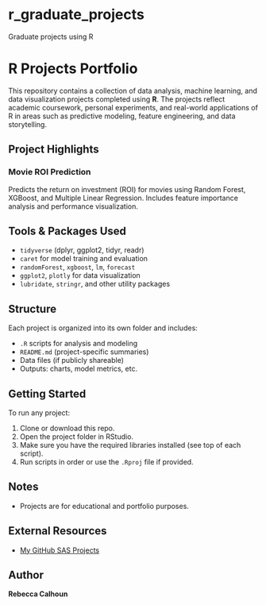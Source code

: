 # r_graduate_projects
Graduate projects using R

# R Projects Portfolio

This repository contains a collection of data analysis, machine learning, and data visualization projects completed using **R**. The projects reflect academic coursework, personal experiments, and real-world applications of R in areas such as predictive modeling, feature engineering, and data storytelling.

## Project Highlights

### Movie ROI Prediction
Predicts the return on investment (ROI) for movies using Random Forest, XGBoost, and Multiple Linear Regression. Includes feature importance analysis and performance visualization.


## Tools & Packages Used

- `tidyverse` (dplyr, ggplot2, tidyr, readr)
- `caret` for model training and evaluation
- `randomForest`, `xgboost`, `lm`, `forecast`
- `ggplot2`, `plotly` for data visualization
- `lubridate`, `stringr`, and other utility packages

## Structure

Each project is organized into its own folder and includes:
- `.R` scripts for analysis and modeling
- `README.md` (project-specific summaries)
- Data files (if publicly shareable)
- Outputs: charts, model metrics, etc.

## Getting Started

To run any project:
1. Clone or download this repo.
2. Open the project folder in RStudio.
3. Make sure you have the required libraries installed (see top of each script).
4. Run scripts in order or use the `.Rproj` file if provided.

##  Notes

- Projects are for educational and portfolio purposes.

## External Resources

- [My GitHub SAS Projects](https://github.com/Rebecca-Calhoun/sas_graduate_projects/)

## Author

**Rebecca Calhoun**  


